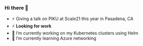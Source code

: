 ### Hi there 👋

- ⚡ Giving a talk on PIKU at Scale21 this year in Pasadena, CA
- ⚡ **Looking for work**
- 🔭 I’m currently working on my Kubernetes clusters using Helm
- 🌱 I’m currently learning Azure networking


<!--
**jfmatth/jfmatth** is a ✨ _special_ ✨ repository because its `README.md` (this file) appears on your GitHub profile.

Here are some ideas to get you started:

- 🔭 I’m currently working on ...
- 🌱 I’m currently learning ...
- 👯 I’m looking to collaborate on ...
- 🤔 I’m looking for help with ...
- 💬 Ask me about ...
- 📫 How to reach me: ...
- 😄 Pronouns: ...
- ⚡ Fun fact: ...
-->
